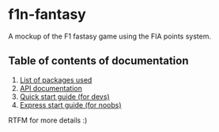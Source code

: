 # f1n-fantasy

A mockup of the F1 fastasy game using the FIA points system.

## Table of contents of documentation
1. [List of packages used](docs/packages.md)
2. [API documentation](docs/api-routes.md)
3. [Quick start guide (for devs)](docs/quick-start.md)
4. [Express start guide (for noobs)](docs/express-start.md)

RTFM for more details :)